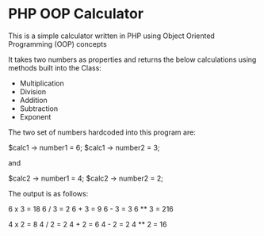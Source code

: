 # PHP OOP Calculator

This is a simple calculator written in PHP using Object Oriented Programming (OOP) concepts

It takes two numbers as properties and returns the below calculations using methods built into the Class:

- Multiplication
- Division
- Addition
- Subtraction
- Exponent

The two set of numbers hardcoded into this program are:

  $calc1 -> number1 = 6;
  $calc1 -> number2 = 3;

and 

  $calc2 -> number1 = 4;
  $calc2 -> number2 = 2;

The output is as follows:

  6 x 3 = 18
  6 / 3 = 2
  6 + 3 = 9
  6 - 3 = 3
  6 ** 3 = 216

  4 x 2 = 8
  4 / 2 = 2
  4 + 2 = 6
  4 - 2 = 2
  4 ** 2 = 16
